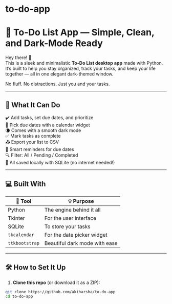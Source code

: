 # to-do-app
# 📝 To-Do List App — Simple, Clean, and Dark-Mode Ready

Hey there! 👋  
This is a sleek and minimalistic **To-Do List desktop app** made with Python. It’s built to help you stay organized, track your tasks, and keep your life together — all in one elegant dark-themed window.

No fluff. No distractions. Just you and your tasks.

---

## 🚀 What It Can Do

✔️ Add tasks, set due dates, and prioritize  
📆 Pick due dates with a calendar widget  
🌘 Comes with a smooth dark mode  
✅ Mark tasks as complete  
📤 Export your list to CSV  
🧠 Smart reminders for due dates  
🔍 Filter: All / Pending / Completed  
💾 All saved locally with SQLite (no internet needed!)

---

## 💻 Built With

| 🧰 Tool         | 💡 Purpose                         |
|----------------|------------------------------------|
| Python         | The engine behind it all           |
| Tkinter        | For the user interface             |
| SQLite         | To store your tasks                |
| `tkcalendar`   | For the date picker widget         |
| `ttkbootstrap` | Beautiful dark mode with ease      |

---

## 🛠️ How to Set It Up

1. **Clone this repo** (or download it as a ZIP):

```bash
git clone https://github.com/akiharsha/to-do-app
cd to-do-app
